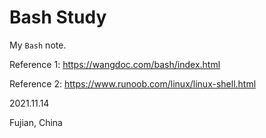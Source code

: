 # Bash Study

My `Bash` note.

Reference 1: https://wangdoc.com/bash/index.html

Reference 2: https://www.runoob.com/linux/linux-shell.html

2021.11.14	

Fujian, China